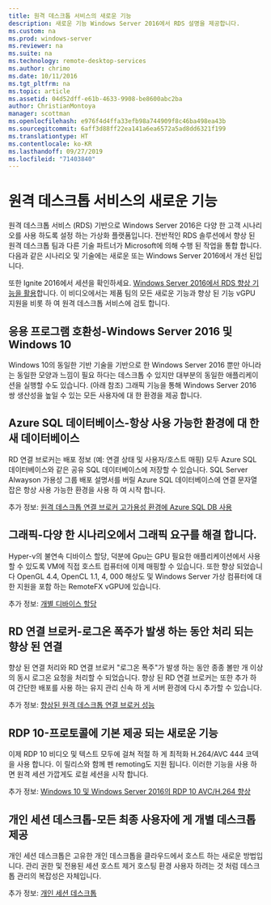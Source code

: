 ```yaml
---
title: 원격 데스크톱 서비스의 새로운 기능
description: 새로운 기능 Windows Server 2016에서 RDS 설명을 제공합니다.
ms.custom: na
ms.prod: windows-server
ms.reviewer: na
ms.suite: na
ms.technology: remote-desktop-services
ms.author: chrimo
ms.date: 10/11/2016
ms.tgt_pltfrm: na
ms.topic: article
ms.assetid: 04d52dff-e61b-4633-9908-be8600abc2ba
author: ChristianMontoya
manager: scottman
ms.openlocfilehash: e976f4d4ffa33efb98a744909f8c46ba498ea43b
ms.sourcegitcommit: 6aff3d88ff22ea141a6ea6572a5ad8dd6321f199
ms.translationtype: HT
ms.contentlocale: ko-KR
ms.lasthandoff: 09/27/2019
ms.locfileid: "71403840"
---
```

# <a name="whats-new-in-remote-desktop-services"></a>원격 데스크톱 서비스의 새로운 기능

원격 데스크톱 서비스 (RDS) 기반으로 Windows Server 2016은 다양 한 고객 시나리오를 사용 하도록 설정 하는 가상화 플랫폼입니다. 전반적인 RDS 솔루션에서 향상 된 원격 데스크톱 팀과 다른 기술 파트너가 Microsoft에 의해 수행 된 작업을 통합 합니다. 다음과 같은 시나리오 및 기술에는 새로운 또는 Windows Server 2016에서 개선 된입니다.

또한 Ignite 2016에서 세션을 확인하세요. [Windows Server 2016에서 RDS 향상 기능을 활용](https://channel9.msdn.com/Events/Ignite/2016/BRK3098)합니다. 이 비디오에서는 제품 팀의 모든 새로운 기능과 향상 된 기능 vGPU 지원을 비롯 하 여 원격 데스크톱 서비스에 검토 합니다. 

## <a name="app-compatibility---windows-server-2016-and-windows-10"></a>응용 프로그램 호환성-Windows Server 2016 및 Windows 10
Windows 10의 동일한 기반 기술을 기반으로 한 Windows Server 2016 뿐만 아니라는 동일한 모양과 느낌이 필요 하다는 데스크톱 수 있지만 대부분의 동일한 애플리케이션을 실행할 수도 있습니다. (아래 참조) 그래픽 기능을 통해 Windows Server 2016 쌍 생산성을 높일 수 있는 모든 사용자에 대 한 환경을 제공 합니다. 

## <a name="azure-sql-database---the-new-database-for-your-highly-available-environment"></a>Azure SQL 데이터베이스-항상 사용 가능한 환경에 대 한 새 데이터베이스
RD 연결 브로커는 배포 정보 (예: 연결 상태 및 사용자/호스트 매핑) 모두 Azure SQL 데이터베이스와 같은 공유 SQL 데이터베이스에 저장할 수 있습니다. SQL Server Alwayson 가용성 그룹 배포 설명서를 버릴 Azure SQL 데이터베이스에 연결 문자열 잡은 항상 사용 가능한 환경을 사용 하 여 시작 합니다.

추가 정보: [원격 데스크톱 연결 브로커 고가용성 환경에 Azure SQL DB 사용](https://blogs.technet.microsoft.com/enterprisemobility/2016/05/03/new-windows-server-2016-capability-use-azure-sql-db-for-your-remote-desktop-connection-broker-high-availability-environment/)

## <a name="graphics---solving-graphics-needs-across-various-scenarios"></a>그래픽-다양 한 시나리오에서 그래픽 요구를 해결 합니다.
Hyper-v의 불연속 디바이스 할당, 덕분에 Gpu는 GPU 필요한 애플리케이션에서 사용할 수 있도록 VM에 직접 호스트 컴퓨터에 이제 매핑할 수 있습니다. 또한 향상 되었습니다 OpenGL 4.4, OpenCL 1.1, 4, 000 해상도 및 Windows Server 가상 컴퓨터에 대 한 지원을 포함 하는 RemoteFX vGPU에 있습니다.

추가 정보: [개별 디바이스 할당](https://blogs.technet.microsoft.com/virtualization/2015/11/)

## <a name="rd-connection-broker---improved-connection-handling-during-logon-storms"></a>RD 연결 브로커-로그온 폭주가 발생 하는 동안 처리 되는 향상 된 연결
향상 된 연결 처리와 RD 연결 브로커 "로그온 폭주"가 발생 하는 동안 종종 볼만 개 이상의 동시 로그온 요청을 처리할 수 되었습니다. 향상 된 RD 연결 브로커는 또한 추가 하 여 간단한 배포를 사용 하는 유지 관리 신속 하 게 서버 환경에 다시 추가할 수 있습니다.

추가 정보: [향상된 원격 데스크톱 연결 브로커 성능](https://blogs.technet.microsoft.com/enterprisemobility/2015/12/15/improved-remote-desktop-connection-broker-performance-with-windows-server-2016-and-windows-server-2012-r2-hotfix-kb3091411/)

## <a name="rdp-10---new-capabilities-built-into-the-protocol"></a>RDP 10-프로토콜에 기본 제공 되는 새로운 기능
이제 RDP 10 비디오 및 텍스트 모두에 걸쳐 적절 하 게 최적화 H.264/AVC 444 코덱을 사용 합니다. 이 릴리스와 함께 펜 remoting도 지원 됩니다. 이러한 기능을 사용 하면 원격 세션 가깝게도 로컬 세션을 시작 합니다.  

추가 정보: [Windows 10 및 Windows Server 2016의 RDP 10 AVC/H.264 향상](https://blogs.technet.microsoft.com/enterprisemobility/2016/01/11/remote-desktop-protocol-rdp-10-avch-264-improvements-in-windows-10-and-windows-server-2016-technical-preview/)

## <a name="personal-session-desktops---providing-individual-desktops-to-any-end-user"></a>개인 세션 데스크톱-모든 최종 사용자에 게 개별 데스크톱 제공
개인 세션 데스크톱은 고유한 개인 데스크톱을 클라우드에서 호스트 하는 새로운 방법입니다. 관리 권한 및 전용된 세션 호스트 제거 호스팅 환경 사용자 하려는 것 처럼 데스크톱 관리의 복잡성은 자체입니다.

추가 정보: [개인 세션 데스크톱](rds-personal-session-desktops.md)
